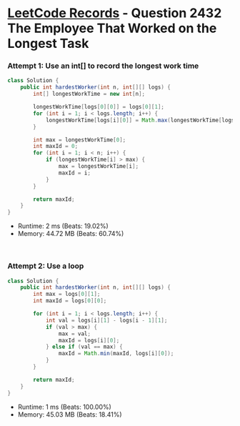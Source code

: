 # [LeetCode Records](../../README.md) - Question 2432 The Employee That Worked on the Longest Task

### Attempt 1: Use an int[] to record the longest work time
```java
class Solution {
    public int hardestWorker(int n, int[][] logs) {
        int[] longestWorkTime = new int[n];

        longestWorkTime[logs[0][0]] = logs[0][1];
        for (int i = 1; i < logs.length; i++) {
            longestWorkTime[logs[i][0]] = Math.max(longestWorkTime[logs[i][0]], logs[i][1] - logs[i - 1][1]);
        }

        int max = longestWorkTime[0];
        int maxId = 0;
        for (int i = 1; i < n; i++) {
            if (longestWorkTime[i] > max) {
                max = longestWorkTime[i];
                maxId = i;
            }
        }

        return maxId;
    }
}
```
- Runtime: 2 ms (Beats: 19.02%)
- Memory: 44.72 MB (Beats: 60.74%)

<br>

### Attempt 2: Use a loop
```java
class Solution {
    public int hardestWorker(int n, int[][] logs) {
        int max = logs[0][1];
        int maxId = logs[0][0];

        for (int i = 1; i < logs.length; i++) {
            int val = logs[i][1] - logs[i - 1][1];
            if (val > max) {
                max = val;
                maxId = logs[i][0];
            } else if (val == max) {
                maxId = Math.min(maxId, logs[i][0]);
            }
        }

        return maxId;
    }
}
```
- Runtime: 1 ms (Beats: 100.00%)
- Memory: 45.03 MB (Beats: 18.41%)

<br>
